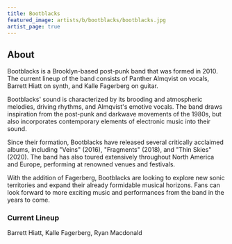 ```yaml
---
title: Bootblacks
featured_image: artists/b/bootblacks/bootblacks.jpg
artist_page: true
---
```

## About

Bootblacks is a Brooklyn-based post-punk band that was formed in 2010. The current lineup of the band consists of Panther Almqvist on vocals, Barrett Hiatt on synth, and Kalle Fagerberg on guitar.

Bootblacks' sound is characterized by its brooding and atmospheric melodies, driving rhythms, and Almqvist's emotive vocals. The band draws inspiration from the post-punk and darkwave movements of the 1980s, but also incorporates contemporary elements of electronic music into their sound.

Since their formation, Bootblacks have released several critically acclaimed albums, including "Veins" (2016), "Fragments" (2018), and "Thin Skies" (2020). The band has also toured extensively throughout North America and Europe, performing at renowned venues and festivals.

With the addition of Fagerberg, Bootblacks are looking to explore new sonic territories and expand their already formidable musical horizons. Fans can look forward to more exciting music and performances from the band in the years to come.

### Current Lineup

Barrett Hiatt, Kalle Fagerberg, Ryan Macdonald

